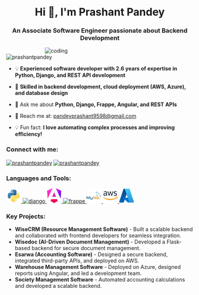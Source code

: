 <h1 align="center">Hi 👋, I'm Prashant Pandey</h1>

<h3 align="center">An Associate Software Engineer passionate about Backend Development</h3>

<img align="right" alt="coding" width="400" src="https://user-images.githubusercontent.com/55389276/140866485-8fb1c876-9a8f-4d6a-98dc-08c4981eaf70.gif">

<p align="left"> <img src="https://komarev.com/ghpvc/?username=prashantpandey" alt="prashantpandey" /> </p>

- 💡 **Experienced software developer with 2.6 years of expertise in Python, Django, and REST API development**

- 🔧 **Skilled in backend development, cloud deployment (AWS, Azure), and database design**

- 💬 Ask me about **Python, Django, Frappe, Angular, and REST APIs**

- 📧 Reach me at: [pandeyprashant9598@gmail.com](mailto:pandeyprashant9598@gmail.com)

- 💡 Fun fact: **I love automating complex processes and improving efficiency!**

<h3 align="left">Connect with me:</h3>
<p align="left">
<a href="https://github.com/prashantpandey" target="blank"><img align="center" src="https://cdn.jsdelivr.net/npm/simple-icons@3.0.1/icons/github.svg" alt="prashantpandey" height="30" width="40" /></a>
<a href="https://www.linkedin.com/in/prashantpandey" target="blank">
    <img align="center" src="https://raw.githubusercontent.com/rahuldkjain/github-profile-readme-generator/master/src/images/icons/Social/linked-in-alt.svg" alt="prashantpandey" height="30" width="40" />
</a>
</p>

<h3 align="left">Languages and Tools:</h3>
<p align="left">
    <a href="https://www.python.org" target="_blank"> <img src="https://raw.githubusercontent.com/devicons/devicon/master/icons/python/python-original.svg" alt="python" width="40" height="40"/> </a>
    <a href="https://www.djangoproject.com/" target="_blank"> <img src="https://upload.wikimedia.org/wikipedia/commons/7/75/Django_logo.svg" alt="django" width="40" height="40"/> </a>
    <a href="https://angular.io/" target="_blank"> <img src="https://raw.githubusercontent.com/devicons/devicon/master/icons/angular/angular-original.svg" alt="angular" width="40" height="40"/> </a>
    <a href="https://www.frappe.io/" target="_blank"> <img src="https://frappe.io/files/frappe-logo.png" alt="frappe" width="40" height="40"/> </a>
    <a href="https://www.mysql.com/" target="_blank"> <img src="https://raw.githubusercontent.com/devicons/devicon/master/icons/mysql/mysql-original-wordmark.svg" alt="mysql" width="40" height="40"/> </a>
    <a href="https://aws.amazon.com/" target="_blank"> <img src="https://raw.githubusercontent.com/devicons/devicon/master/icons/amazonwebservices/amazonwebservices-original-wordmark.svg" alt="aws" width="40" height="40"/> </a>
    <a href="https://azure.microsoft.com/" target="_blank"> <img src="https://raw.githubusercontent.com/devicons/devicon/master/icons/azure/azure-original.svg" alt="azure" width="40" height="40"/> </a>
</p>

<h3 align="left">Key Projects:</h3>
<ul>
    <li><strong>WiseCRM (Resource Management Software)</strong> - Built a scalable backend and collaborated with frontend developers for seamless integration.</li>
    <li><strong>Wisedoc (AI-Driven Document Management)</strong> - Developed a Flask-based backend for secure document management.</li>
    <li><strong>Esarwa (Accounting Software)</strong> - Designed a secure backend, integrated third-party APIs, and deployed on AWS.</li>
    <li><strong>Warehouse Management Software</strong> - Deployed on Azure, designed reports using Angular, and led a development team.</li>
    <li><strong>Society Management Software</strong> - Automated accounting calculations and developed a scalable backend.</li>
</ul>
